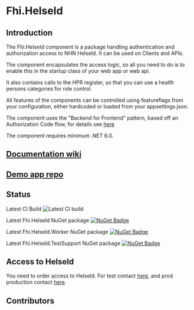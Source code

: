 ﻿# Fhi.HelseId

## Introduction

The Fhi.HelseId component is a package handling authentication and authorization access to NHN HelseId.  It can be used on Clients and APIs.  

The component encapsulates the access logic, so all you need to do is to enable this in the startup class of your web app or web api.  

It also contains calls to the HPR register, so that you can use a health persons categories for role control.  

All features of the components can be controlled using featureflags from your configuration, either hardcoded or loaded from your appsettings.json.

The component uses the "Backend for Frontend" pattern, based off an Authorization Code flow, for details see [here](https://www.nhn.no/helseid/grunnleggende-kunnskap/autentiseringsflyt-og-grant-types/)

The component requires minimum .NET 6.0.

## [Documentation wiki](https://github.com/folkehelseinstituttet/fhi.helseid/wiki)

## [Demo app repo](https://github.com/folkehelseinstituttet/fhi.helseid.demo)

## Status

Latest CI Build ![Latest CI build](https://img.shields.io/github/workflow/status/folkehelseinstituttet/fhi.helseid/Fhi.HelseId.CI?style=plastic)

Latest Fhi.HelseId NuGet package [![NuGet Badge](https://buildstats.info/nuget/Fhi.HelseId)](https://www.nuget.org/packages/Fhi.HelseId/)

Latest Fhi.HelseId.Worker  NuGet package [![NuGet Badge](https://buildstats.info/nuget/Fhi.HelseId.Worker)](https://www.nuget.org/packages/Fhi.HelseId.Worker/)

Latest Fhi.HelseId.TestSupport NuGet package [![NuGet Badge](https://buildstats.info/nuget/Fhi.HelseId.TestSupport)](https://www.nuget.org/packages/Fhi.HelseId.TestSupport/)

## Access to HelseId

You need to order access to HelseId.  For test contact [here](), and prod production contact [here]().

## Contributors

<!-- ALL-CONTRIBUTORS-LIST:START - Do not remove or modify this section -->
<!-- prettier-ignore-start -->
<!-- markdownlint-disable -->

<!-- markdownlint-restore -->
<!-- prettier-ignore-end -->

<!-- ALL-CONTRIBUTORS-LIST:END -->
